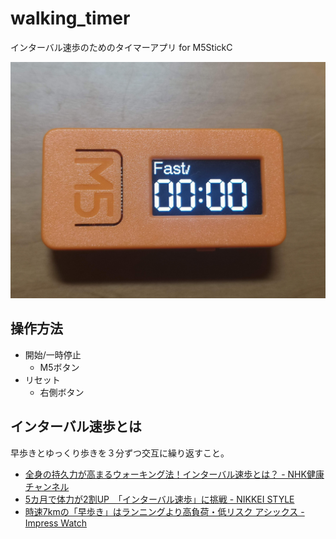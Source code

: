 # walking_timer

インターバル速歩のためのタイマーアプリ for M5StickC

![m5](docs/images/pic.jpg)

## 操作方法

- 開始/一時停止
  - M5ボタン
- リセット
  - 右側ボタン

## インターバル速歩とは

早歩きとゆっくり歩きを３分ずつ交互に繰り返すこと。

- [全身の持久力が高まるウォーキング法！インターバル速歩とは？ - NHK健康チャンネル](https://www.nhk.or.jp/kenko/atc_13.html)
- [5カ月で体力が2割UP　「インターバル速歩」に挑戦 - NIKKEI STYLE](https://style.nikkei.com/article/DGXKZO58441220U0A420C2W11300/)
- [時速7kmの「早歩き」はランニングより高負荷・低リスク アシックス - Impress Watch](https://www.watch.impress.co.jp/docs/news/1318307.html)

